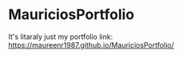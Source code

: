 # MauriciosPortfolio
It's litaraly just my portfolio
link: https://maureenr1987.github.io/MauriciosPortfolio/
